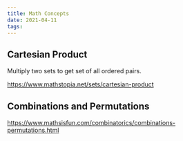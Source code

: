 ```yaml
---
title: Math Concepts
date: 2021-04-11
tags:
---
```


## Cartesian Product

Multiply two sets to get set of all ordered pairs.

https://www.mathstopia.net/sets/cartesian-product

## Combinations and Permutations

https://www.mathsisfun.com/combinatorics/combinations-permutations.html